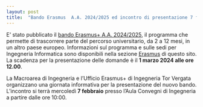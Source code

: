 ```yaml
---
layout: post
title:  "Bando Erasmus  A.A. 2024/2025 ed incontro di presentazione 7 febbraio ore 10:00"
---
```


E’ stato pubblicato il [bando Erasmus+ A.A. 2024/2025](https://mobint.uniroma2.it/erasmus/candidatura/default.aspx), il programma che permette di trascorrere parte del percorso universitario, da 2 a 12 mesi, in un altro paese europeo.
Informazioni sul programma e sulle sedi per Ingegneria Informatica sono disponibili nella sezione [Erasmus](http://inginformatica.uniroma2.it/index.php/erasmus) di questo sito.
La scadenza per la presentazione delle domande è il **1 marzo 2024 alle ore 12.00**.



La Macroarea di Ingegneria e l’Ufficio Erasmus+ di Ingegneria Tor Vergata organizzano una giornata informativa per la presentazione del nuovo bando.
L’incontro si terrà mercoledì **7 febbraio** presso l’Aula Convegni di Ingegneria a partire dalle ore 10:00.
